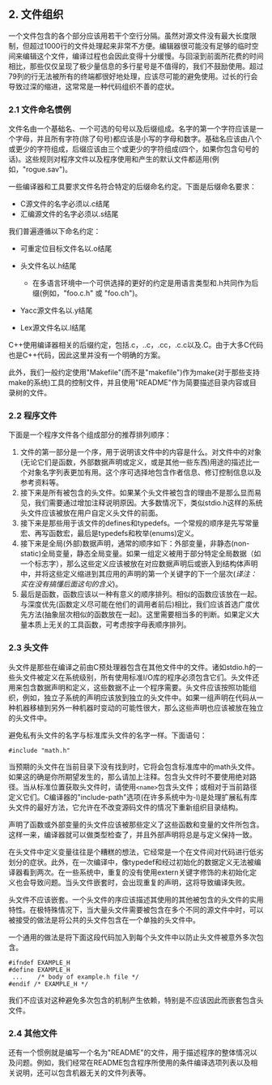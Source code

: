 ## 2. 文件组织 ##

一个文件包含的各个部分应该用若干个空行分隔。虽然对源文件没有最大长度限制，但超过1000行的文件处理起来非常不方便。编辑器很可能没有足够的临时空间来编辑这个文件，编译过程也会因此变得十分缓慢。与回滚到前面所花费的时间相比，那些仅仅呈现了极少量信息的多行星号是不值得的，我们不鼓励使用。超过79列的行无法被所有的终端都很好地处理，应该尽可能的避免使用。过长的行会导致过深的缩进，这常常是一种代码组织不善的症状。

### 2.1 文件命名惯例 ###

文件名由一个基础名、一个可选的句号以及后缀组成。名字的第一个字符应该是一个字母，并且所有字符(除了句号)都应该是小写的字母和数字。基础名应该由八个或更少的字符组成，后缀应该由三个或更少的字符组成(四个，如果你包含句号的话)。这些规则对程序文件以及程序使用和产生的默认文件都适用(例如，"rogue.sav")。

一些编译器和工具要求文件名符合特定的后缀命名约定。下面是后缀命名要求：
  * C源文件的名字必须以.c结尾
  * 汇编源文件的名字必须以.s结尾

我们普遍遵循以下命名约定：
  * 可重定位目标文件名以.o结尾
  * 头文件名以.h结尾
    * 在多语言环境中一个可供选择的更好的约定是用语言类型和.h共同作为后缀(例如，"foo.c.h" 或 "foo.ch")。

  * Yacc源文件名以.y结尾
  * Lex源文件名以.l结尾

C++使用编译器相关的后缀约定，包括.c，..c，.cc，.c.c以及.C。由于大多C代码也是C++代码，因此这里并没有一个明确的方案。

此外，我们一般约定使用"Makefile"(而不是"makefile")作为make(对于那些支持make的系统)工具的控制文件，并且使用"README"作为简要描述目录内容或目录树的文件。

### 2.2 程序文件 ###

下面是一个程序文件各个组成部分的推荐排列顺序：


  1. 文件的第一部分是一个序，用于说明该文件中的内容是什么。对文件中的对象(无论它们是函数，外部数据声明或定义，或是其他一些东西)用途的描述比一个对象名字列表更加有用。这个序可选择地包含作者信息、修订控制信息以及参考资料等。
  1. 接下来是所有被包含的头文件。如果某个头文件被包含的理由不是那么显而易见，我们需要通过增加注释说明原因。大多数情况下，类似stdio.h这样的系统头文件应该被放在用户自定义头文件的前面。
  1. 接下来是那些用于该文件的defines和typedefs。一个常规的顺序是先写常量宏、再写函数宏，最后是typedefs和枚举(enums)定义。
  1. 接下来是全局(外部)数据声明，通常的顺序如下：外部变量，非静态(non-static)全局变量，静态全局变量。如果一组定义被用于部分特定全局数据（如一个标志字），那么这些定义应该被放在对应数据声明后或嵌入到结构体声明中，并将这些定义缩进到其应用的声明的第一个关键字的下一个层次(_译注：实在没有搞懂后面这句的含义_)。
  1. 最后是函数，函数应该以一种有意义的顺序排列。相似的函数应该放在一起。与深度优先(函数定义尽可能在他们的调用者前后)相比，我们应该首选广度优先方法(抽象层次相似的函数放在一起)。这里需要相当多的判断。如果定义大量本质上无关的工具函数，可考虑按字母表顺序排列。

### 2.3 头文件 ###

头文件是那些在编译之前由C预处理器包含在其他文件中的文件。诸如stdio.h的一些头文件被定义在系统级别，所有使用标准I/O库的程序必须包含它们。头文件还用来包含数据声明和定义，这些数据不止一个程序需要。头文件应该按照功能组织，例如，独立子系统的声明应该放到独立的头文件中。如果一组声明在代码从一种机器移植到另外一种机器时变动的可能性很大，那么这些声明也应该被放在独立的头文件中。


避免私有头文件的名字与标准库头文件的名字一样。下面语句：

`#include "math.h"`

当预期的头文件在当前目录下没有找到时，它将会包含标准库中的math头文件。如果这的确是你所期望发生的，那么请加上注释。包含头文件时不要使用绝对路径。当从标准位置获取头文件时，请使用`<name>`包含头文件；或相对于当前路径定义它们。C编译器的"include-path"选项(在许多系统中为-l)是处理扩展私有库头文件的最好方法，它允许在不改变源码文件的情况下重新组织目录结构。

声明了函数或外部变量的头文件应该被那些定义了这些函数和变量的文件所包含。这样一来，编译器就可以做类型检查了，并且外部声明将总是与定义保持一致。

在头文件中定义变量往往是个糟糕的想法，它经常是一个在文件间对代码进行低劣划分的症状。此外，在一次编译中，像typedef和经过初始化的数据定义无法被编译器看到两次。在一些系统中，重复的没有使用extern关键字修饰的未初始化定义也会导致问题。当头文件嵌套时，会出现重复的声明，这将导致编译失败。

头文件不应该嵌套。一个头文件的序应该描述其使用的其他被包含的头文件的实用特性。在极特殊情况下，当大量头文件需要被包含在多个不同的源文件中时，可以被接受的做法是将公共的头文件包含在一个单独的头文件中。

一个通用的做法是将下面这段代码加入到每个头文件中以防止头文件被意外多次包含。

```
#ifndef EXAMPLE_H
#define EXAMPLE_H
 ...    /* body of example.h file */
#endif /* EXAMPLE_H */
```

我们不应该对这种避免多次包含的机制产生依赖，特别是不应该因此而嵌套包含头文件。

### 2.4 其他文件 ###

还有一个惯例就是编写一个名为"README"的文件，用于描述程序的整体情况以及问题。例如，我们经常在README包含程序所使用的条件编译选项列表以及相关说明，还可以包含机器无关的文件列表等。